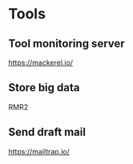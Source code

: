 # Tools

## Tool monitoring server
https://mackerel.io/

## Store big data
RMR2

## Send draft mail
https://mailtrap.io/
